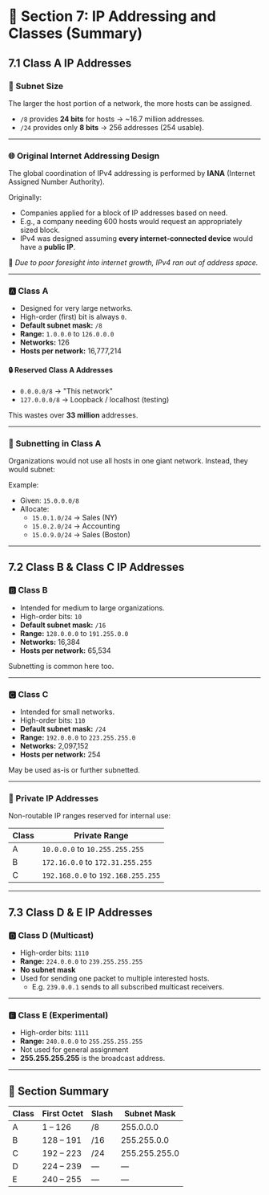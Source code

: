 # 📘 Section 7: IP Addressing and Classes (Summary)

## 7.1 Class A IP Addresses

### 🧮 Subnet Size
The larger the host portion of a network, the more hosts can be assigned.
- `/8` provides **24 bits** for hosts → ~16.7 million addresses.
- `/24` provides only **8 bits** → 256 addresses (254 usable).

---

### 🌐 Original Internet Addressing Design
The global coordination of IPv4 addressing is performed by **IANA** (Internet Assigned Number Authority).

Originally:
- Companies applied for a block of IP addresses based on need.
- E.g., a company needing 600 hosts would request an appropriately sized block.
- IPv4 was designed assuming **every internet-connected device** would have a **public IP**.

🧠 *Due to poor foresight into internet growth, IPv4 ran out of address space.*

---

### 🅰️ Class A
- Designed for very large networks.
- High-order (first) bit is always `0`.
- **Default subnet mask:** `/8`
- **Range:** `1.0.0.0` to `126.0.0.0`
- **Networks:** 126
- **Hosts per network:** 16,777,214

#### 🔒 Reserved Class A Addresses
- `0.0.0.0/8` → "This network"
- `127.0.0.0/8` → Loopback / localhost (testing)

This wastes over **33 million** addresses.

---

### 🧩 Subnetting in Class A
Organizations would not use all hosts in one giant network.
Instead, they would subnet:

Example:
- Given: `15.0.0.0/8`
- Allocate:
  - `15.0.1.0/24` → Sales (NY)
  - `15.0.2.0/24` → Accounting
  - `15.0.9.0/24` → Sales (Boston)

---

## 7.2 Class B & Class C IP Addresses

### 🅱️ Class B
- Intended for medium to large organizations.
- High-order bits: `10`
- **Default subnet mask:** `/16`
- **Range:** `128.0.0.0` to `191.255.0.0`
- **Networks:** 16,384
- **Hosts per network:** 65,534

Subnetting is common here too.

---

### 🅲 Class C
- Intended for small networks.
- High-order bits: `110`
- **Default subnet mask:** `/24`
- **Range:** `192.0.0.0` to `223.255.255.0`
- **Networks:** 2,097,152
- **Hosts per network:** 254

May be used as-is or further subnetted.

---

### 🔐 Private IP Addresses
Non-routable IP ranges reserved for internal use:

| Class | Private Range                   |
|-------|----------------------------------|
| A     | `10.0.0.0` to `10.255.255.255`   |
| B     | `172.16.0.0` to `172.31.255.255` |
| C     | `192.168.0.0` to `192.168.255.255` |

---

## 7.3 Class D & E IP Addresses

### 🅳 Class D (Multicast)
- High-order bits: `1110`
- **Range:** `224.0.0.0` to `239.255.255.255`
- **No subnet mask**
- Used for sending one packet to multiple interested hosts.
  - E.g. `239.0.0.1` sends to all subscribed multicast receivers.

---

### 🅴 Class E (Experimental)
- High-order bits: `1111`
- **Range:** `240.0.0.0` to `255.255.255.255`
- Not used for general assignment
- **255.255.255.255** is the broadcast address.

---

## 📌 Section Summary

| Class | First Octet     | Slash | Subnet Mask     |
|-------|------------------|-------|------------------|
| A     | 1 – 126          | /8    | 255.0.0.0        |
| B     | 128 – 191        | /16   | 255.255.0.0      |
| C     | 192 – 223        | /24   | 255.255.255.0    |
| D     | 224 – 239        | —     | —                |
| E     | 240 – 255        | —     | —                |
